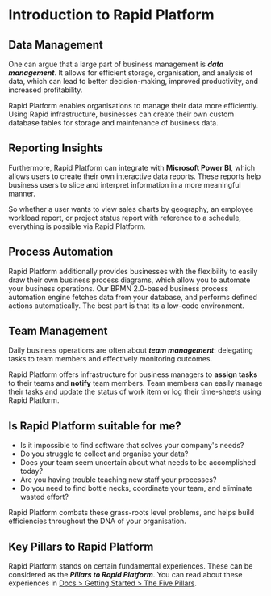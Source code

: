 # Introduction to Rapid Platform

## Data Management

One can argue that a large part of business management is ***data management***. It allows for efficient storage, organisation, and analysis of data, which can lead to better decision-making, improved productivity, and increased profitability.

Rapid Platform enables organisations to manage their data more efficiently. Using Rapid infrastructure, businesses can create their own custom database tables for storage and maintenance of business data.

## Reporting Insights

Furthermore, Rapid Platform can integrate with **Microsoft Power BI**, which allows users to create their own interactive data reports. These reports help business users to slice and interpret information in a more meaningful manner. 

So whether a user wants to view sales charts by geography, an employee workload report, or project status report with reference to a schedule, everything is possible via Rapid Platform.

## Process Automation

Rapid Platform additionally provides businesses with the flexibility to easily draw their own business process diagrams, which allow you to automate your business operations. Our BPMN 2.0-based business process automation engine fetches data from your database, and performs defined actions automatically. The best part is that its a low-code environment.

## Team Management

Daily business operations are often about ***team management***: delegating tasks to team members and effectively monitoring outcomes.

Rapid Platform offers infrastructure for business managers to **assign tasks** to their teams and **notify** team members. Team members can easily manage their tasks and update the status of work item or log their time-sheets using Rapid Platform. 

## Is Rapid Platform suitable for me?

- Is it impossible to find software that solves your company's needs?
- Do you struggle to collect and organise your data?
- Does your team seem uncertain about what needs to be accomplished today?
- Are you having trouble teaching new staff your processes?
- Do you need to find bottle necks, coordinate your team, and eliminate wasted effort?

Rapid Platform combats these grass-roots level problems, and helps build efficiencies throughout the DNA of your organisation. 

## Key Pillars to Rapid Platform

Rapid Platform stands on certain fundamental experiences. These can be considered as the ***Pillars to Rapid Platform***. You can read about these experiences in [Docs &gt; Getting Started &gt; The Five Pillars](</docs/Rapid/Getting%20Started/the-five-pillars/>).